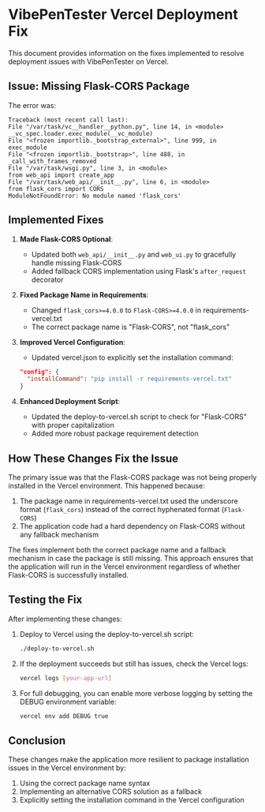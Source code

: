 # VibePenTester Vercel Deployment Fix

This document provides information on the fixes implemented to resolve deployment issues with VibePenTester on Vercel.

## Issue: Missing Flask-CORS Package

The error was:
```
Traceback (most recent call last):
File "/var/task/vc__handler__python.py", line 14, in <module>
__vc_spec.loader.exec_module(__vc_module)
File "<frozen importlib._bootstrap_external>", line 999, in exec_module
File "<frozen importlib._bootstrap>", line 488, in _call_with_frames_removed
File "/var/task/wsgi.py", line 3, in <module>
from web_api import create_app
File "/var/task/web_api/__init__.py", line 6, in <module>
from flask_cors import CORS
ModuleNotFoundError: No module named 'flask_cors'
```

## Implemented Fixes

1. **Made Flask-CORS Optional**:
   - Updated both `web_api/__init__.py` and `web_ui.py` to gracefully handle missing Flask-CORS
   - Added fallback CORS implementation using Flask's `after_request` decorator

2. **Fixed Package Name in Requirements**:
   - Changed `flask_cors>=4.0.0` to `Flask-CORS>=4.0.0` in requirements-vercel.txt
   - The correct package name is "Flask-CORS", not "flask_cors"

3. **Improved Vercel Configuration**:
   - Updated vercel.json to explicitly set the installation command:
   ```json
   "config": {
     "installCommand": "pip install -r requirements-vercel.txt"
   }
   ```

4. **Enhanced Deployment Script**:
   - Updated the deploy-to-vercel.sh script to check for "Flask-CORS" with proper capitalization
   - Added more robust package requirement detection

## How These Changes Fix the Issue

The primary issue was that the Flask-CORS package was not being properly installed in the Vercel environment. This happened because:

1. The package name in requirements-vercel.txt used the underscore format (`flask_cors`) instead of the correct hyphenated format (`Flask-CORS`)
2. The application code had a hard dependency on Flask-CORS without any fallback mechanism

The fixes implement both the correct package name and a fallback mechanism in case the package is still missing. This approach ensures that the application will run in the Vercel environment regardless of whether Flask-CORS is successfully installed.

## Testing the Fix

After implementing these changes:

1. Deploy to Vercel using the deploy-to-vercel.sh script:
   ```bash
   ./deploy-to-vercel.sh
   ```

2. If the deployment succeeds but still has issues, check the Vercel logs:
   ```bash
   vercel logs [your-app-url]
   ```

3. For full debugging, you can enable more verbose logging by setting the DEBUG environment variable:
   ```bash
   vercel env add DEBUG true
   ```

## Conclusion

These changes make the application more resilient to package installation issues in the Vercel environment by:
1. Using the correct package name syntax
2. Implementing an alternative CORS solution as a fallback
3. Explicitly setting the installation command in the Vercel configuration